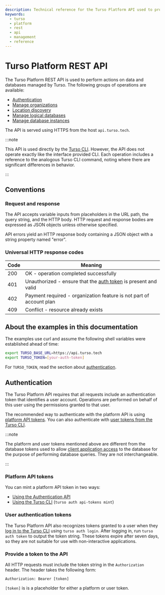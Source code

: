 ```yaml
---
description: Technical reference for the Turso Platform API used to programmatically manage Turso database deployments.
keywords:
  - turso
  - platform
  - rest
  - api
  - management
  - reference
---
```


# Turso Platform REST API

The Turso Platform REST API is used to perform actions on data and databases
managed by Turso. The following groups of operations are available:

- [Authentication](/reference/platform-rest-api/auth/)
- [Manage organizations](/reference/platform-rest-api/organization/)
- [Location discovery](/reference/platform-rest-api/location/)
- [Manage logical databases](/reference/platform-rest-api/database/)
- [Manage database instances](/reference/platform-rest-api/instance/)

The API is served using HTTPS from the host `api.turso.tech`.

:::note

This API is used directly by the [Turso CLI]. However, the API does not operate
exactly like the interface provided CLI. Each operation includes a reference to
the analogous Turso CLI command, noting where there are significant differences
in behavior.

:::

## Conventions

### Request and response

The API accepts variable inputs from placeholders in the URL path, the query
string, and the HTTP body. HTTP request and response bodies are expressed as
JSON objects unless otherwise specified.

API errors yield an HTTP response body containing a JSON object with a string
property named "error".

### Universal HTTP response codes

| Code | Meaning |
| --- | --- |
| 200 | OK - operation completed successfully |
| 401 | Unauthorized - ensure that the [auth token](#authentication) is present and valid |
| 402 | Payment required - organization feature is not part of account plan |
| 409 | Conflict - resource already exists |

## About the examples in this documentation

The examples use curl and assume the following shell variables were established
ahead of time:

```bash
export TURSO_BASE_URL=https://api.turso.tech
export TURSO_TOKEN=[your-auth-token]
```

For `TURSO_TOKEN`, read the section about [authentication](#authentication).

## Authentication

The Turso Platform API requires that all requests include an authentication
token that identifies a user account. Operations are performed on behalf of this
user using the permissions granted to that user.

The recommended way to authenticate with the platform API is using [platform API
tokens](#platform-api-tokens). You can also authenticate with [user tokens from
the Turso CLI](#user-authentication-tokens).

:::note

The platform and user tokens mentioned above are different from the database
tokens used to allow [client application access] to the database for the purpose
of performing database queries. They are not interchangeable.

:::

### Platform API tokens

You can mint a platform API token in two ways:

- [Using the Authentication API]
- [Using the Turso CLI] (`turso auth api-tokens mint`)

### User authentication tokens

The Turso Platform API also recognizes tokens granted to a user when they [log
in to the Turso CLI] using `turso auth login`. After logging in, run `turso auth
token` to output the token string. These tokens expire after seven days, so they
are not suitable for use with non-interactive applications.

### Provide a token to the API

All HTTP requests must include the token string in the `Authorization` header.
The header takes the following form:

```
Authorization: Bearer [token]
```

`[token]` is is a placeholder for either a platform or user token.


[Turso CLI]: /reference/turso-cli
[Using the Authentication API]: /reference/platform-rest-api/auth
[Using the Turso CLI]: /reference/turso-cli#platform-api-auth-tokens
[log in to the Turso CLI]: /reference/turso-cli#logging-in-to-the-cli
[client application access]: /libsql/client-access
